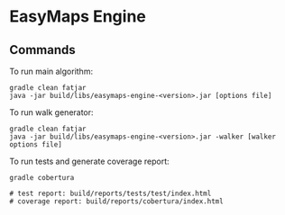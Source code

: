 # EasyMaps Engine

## Commands

To run main algorithm:

    gradle clean fatjar
    java -jar build/libs/easymaps-engine-<version>.jar [options file]

To run walk generator:

    gradle clean fatjar
    java -jar build/libs/easymaps-engine-<version>.jar -walker [walker options file]

To run tests and generate coverage report:

    gradle cobertura
    
    # test report: build/reports/tests/test/index.html
    # coverage report: build/reports/cobertura/index.html
